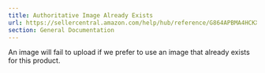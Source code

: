 ```yaml
---
title: Authoritative Image Already Exists
url: https://sellercentral.amazon.com/help/hub/reference/G864APBMA4HCKXGS
section: General Documentation
---
```


An image will fail to upload if we prefer to use an image that already exists
for this product.

